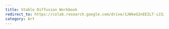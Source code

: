 ```yaml
---
title: Stable Diffusion Workbook
redirect_to: https://colab.research.google.com/drive/1JWkeG2nEEILT-iJ329mzfVCWujOBw60z?usp=sharing
category: Art
---
```

